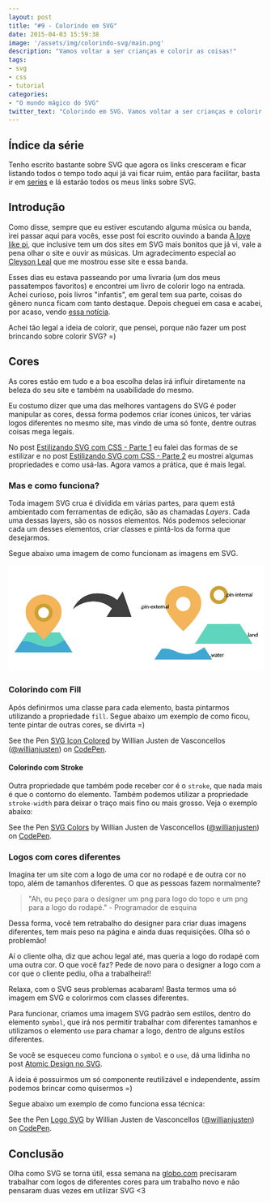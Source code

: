 ```yaml
---
layout: post
title: "#9 - Colorindo em SVG"
date: 2015-04-03 15:59:38
image: '/assets/img/colorindo-svg/main.png'
description: "Vamos voltar a ser crianças e colorir as coisas!"
tags:
- svg
- css
- tutorial
categories:
- "O mundo mágico do SVG"
twitter_text: "Colorindo em SVG. Vamos voltar a ser crianças e colorir as coisas!"
---
```


## Índice da série

Tenho escrito bastante sobre SVG que agora os links cresceram e ficar listando todos o tempo todo aqui já vai ficar ruim, então para facilitar, basta ir em [series](http://willianjusten.com.br/series/) e lá estarão todos os meus links sobre SVG.

## Introdução

Como disse, sempre que eu estiver escutando alguma música ou banda, irei passar aqui para vocês, esse post foi escrito ouvindo a banda [A love like pi](http://www.alovelikepi.com/), que inclusive tem um dos sites em SVG mais bonitos que já vi, vale a pena olhar o site e ouvir as músicas. Um agradecimento especial ao [Cleyson Leal](https://github.com/Cleysonlb) que me mostrou esse site e essa banda.

Esses dias eu estava passeando por uma livraria (um dos meus passatempos favoritos) e encontrei um livro de colorir logo na entrada. Achei curioso, pois livros "infantis", em geral tem sua parte, coisas do gênero nunca ficam com tanto destaque. Depois cheguei em casa e acabei, por acaso, vendo [essa notícia](http://www.hypeness.com.br/2015/03/ilustradora-faz-sucesso-com-livro-de-colorir-para-adultos/).

Achei tão legal a ideia de colorir, que pensei, porque não fazer um post brincando sobre colorir SVG? =)

## Cores

As cores estão em tudo e a boa escolha delas irá influir diretamente na beleza do seu site e também na usabilidade do mesmo.

Eu costumo dizer que uma das melhores vantagens do SVG é poder manipular as cores, dessa forma podemos criar ícones únicos, ter várias logos diferentes no mesmo site, mas vindo de uma só fonte, dentre outras coisas mega legais.

No post [Estilizando SVG com CSS - Parte 1](http://willianjusten.com.br/estilizando-svg-com-css-parte-1/) eu falei das formas de se estilizar e no post [Estilizando SVG com CSS - Parte 2](http://willianjusten.com.br/estilizando-svg-com-css-parte-2/) eu mostrei algumas propriedades e como usá-las. Agora vamos a prática, que é mais legal.

### Mas e como funciona?

Toda imagem SVG crua é dividida em várias partes, para quem está ambientado com ferramentas de edição, são as chamadas *Layers*. Cada uma dessas layers, são os nossos elementos. Nós podemos selecionar cada um desses elementos, criar classes e pintá-los da forma que desejarmos.

Segue abaixo uma imagem de como funcionam as imagens em SVG.

![Ícones em SVG coloridos](/assets/img/colorindo-svg/color-icons.jpg)

### Colorindo com Fill

Após definirmos uma classe para cada elemento, basta pintarmos utilizando a propriedade `fill`. Segue abaixo um exemplo de como ficou, tente pintar de outras cores, se divirta =)

<p data-height="266" data-theme-id="11319" data-slug-hash="dPLByM" data-default-tab="result" data-user="willianjusten" class='codepen'>See the Pen <a href='http://codepen.io/willianjusten/pen/dPLByM/'>SVG Icon Colored</a> by Willian Justen de Vasconcellos (<a href='http://codepen.io/willianjusten'>@willianjusten</a>) on <a href='http://codepen.io'>CodePen</a>.</p>
<script src="//assets.codepen.io/assets/embed/ei.js"></script>

#### Colorindo com Stroke

Outra propriedade que também pode receber cor é o `stroke`, que nada mais é que o contorno do elemento. Também podemos utilizar a propriedade `stroke-width` para deixar o traço mais fino ou mais grosso. Veja o exemplo abaixo:

<p data-height="266" data-theme-id="11319" data-slug-hash="vEMwbG" data-default-tab="result" data-user="willianjusten" class='codepen'>See the Pen <a href='http://codepen.io/willianjusten/pen/vEMwbG/'>SVG Colors</a> by Willian Justen de Vasconcellos (<a href='http://codepen.io/willianjusten'>@willianjusten</a>) on <a href='http://codepen.io'>CodePen</a>.</p>
<script src="//assets.codepen.io/assets/embed/ei.js"></script>

### Logos com cores diferentes

Imagina ter um site com a logo de uma cor no rodapé e de outra cor no topo, além de tamanhos diferentes. O que as pessoas fazem normalmente?

> "Ah, eu peço para o designer um png para logo do topo e um png para a logo do rodapé." - Programador de esquina

Dessa forma, você tem retrabalho do designer para criar duas imagens diferentes, tem mais peso na página e ainda duas requisições. Olha só o problemão!

Aí o cliente olha, diz que achou legal até, mas queria a logo do rodapé com uma outra cor. O que você faz? Pede de novo para o designer a logo com a cor que o cliente pediu, olha a trabalheira!!

Relaxa, com o SVG seus problemas acabaram! Basta termos uma só imagem em SVG e colorirmos com classes diferentes.

Para funcionar, criamos uma imagem SVG padrão sem estilos, dentro do elemento `symbol`, que irá nos permitir trabalhar com diferentes tamanhos e utilizamos o elemento `use` para chamar a logo, dentro de alguns estilos diferentes.

Se você se esqueceu como funciona o `symbol` e o `use`, dá uma lidinha no post [Atomic Design no SVG](http://willianjusten.com.br/atomic-design-no-svg/).

A ideia é possuirmos um só componente reutilizável e independente, assim podemos brincar como quisermos =)

Segue abaixo um exemplo de como funciona essa técnica:

<p data-height="266" data-theme-id="11319" data-slug-hash="JoVQWG" data-default-tab="result" data-user="willianjusten" class='codepen'>See the Pen <a href='http://codepen.io/willianjusten/pen/JoVQWG/'>Logo SVG</a> by Willian Justen de Vasconcellos (<a href='http://codepen.io/willianjusten'>@willianjusten</a>) on <a href='http://codepen.io'>CodePen</a>.</p>
<script src="//assets.codepen.io/assets/embed/ei.js"></script>

## Conclusão

Olha como SVG se torna útil, essa semana na [globo.com](http://www.globo.com/) precisaram trabalhar com logos de diferentes cores para um trabalho novo e não pensaram duas vezes em utilizar SVG <3
